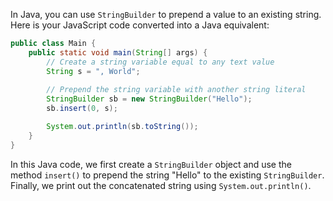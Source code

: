  In Java, you can use `StringBuilder` to prepend a value to an existing string. Here is your JavaScript code converted into a Java equivalent:

```java
public class Main {
    public static void main(String[] args) {
        // Create a string variable equal to any text value
        String s = ", World";
        
        // Prepend the string variable with another string literal
        StringBuilder sb = new StringBuilder("Hello");
        sb.insert(0, s);

        System.out.println(sb.toString());
    }
}
```

In this Java code, we first create a `StringBuilder` object and use the method `insert()` to prepend the string "Hello" to the existing `StringBuilder`. Finally, we print out the concatenated string using `System.out.println()`.
